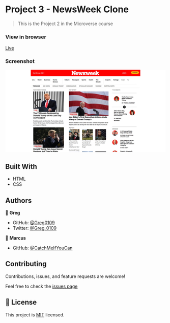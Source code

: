 # Project 3 - NewsWeek Clone

> This is the Project 2 in the Microverse course

### View in browser
[Live](https://greg0109.github.io/NewsWeek/)

### Screenshot
![Screenshot](assets/NewsWeek.png)

## Built With

- HTML
- CSS

## Authors

👤 **Greg**

- GitHub: [@Greg0109](https://github.com/greg0109)
- Twitter: [@Greg_0109](https://twitter.com/greg_0109)

👤 **Marcus**

- GitHub: [@CatchMeIfYouCan](https://github.com/CacheMeGifYouCan)

## Contributing

Contributions, issues, and feature requests are welcome!

Feel free to check the [issues page](https://github.com/Greg0109/NewsWeek/issues.)

## 📝 License

This project is [MIT](LICENSE) licensed.
